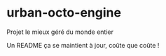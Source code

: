 # urban-octo-engine
Projet le mieux géré du monde entier

Un README ça se maintient à jour, coûte que coûte !
